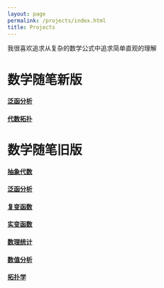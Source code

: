 ```yaml
---
layout: page
permalink: /projects/index.html
title: Projects
---
```


我很喜欢追求从复杂的数学公式中追求简单直观的理解

# 数学随笔新版

#### [泛函分析](https://jinchenggao-infty.github.io/file/分析学I.pdf)

#### [代数拓扑](https://jinchenggao-infty.github.io/file/几何与拓扑I.pdf)

# 数学随笔旧版

#### [抽象代数](https://jinchenggao-infty.github.io/file/抽象代数.pdf)

#### [泛函分析](https://jinchenggao-infty.github.io/file/泛函分析.pdf)

#### [复变函数](https://jinchenggao-infty.github.io/file/复变函数随笔.pdf)

#### [实变函数](https://jinchenggao-infty.github.io/file/实变函数.pdf)

#### [数理统计](https://jinchenggao-infty.github.io/file/数理统计随笔.pdf)

#### [数值分析](https://jinchenggao-infty.github.io/file/数值分析.pdf)

#### [拓扑学](https://jinchenggao-infty.github.io/file/拓扑学.pdf)
